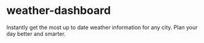 # weather-dashboard
Instantly get the most up to date weather information for any city. Plan your day better and smarter.
